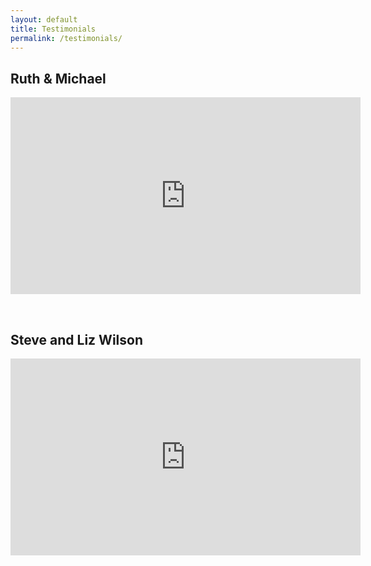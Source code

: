 ```yaml
---
layout: default
title: Testimonials
permalink: /testimonials/
---
```


## Ruth & Michael

<iframe width="560" height="315" src="https://www.youtube.com/embed/i3IPMjM3OgE" frameborder="0" allow="accelerometer; autoplay; encrypted-media; gyroscope; picture-in-picture" allowfullscreen=""></iframe>

&nbsp;

## Steve and Liz Wilson

<iframe width="560" height="315" src="https://www.youtube.com/embed/ff1Qn0EYSc4" frameborder="0" allow="accelerometer; autoplay; encrypted-media; gyroscope; picture-in-picture" allowfullscreen=""></iframe>